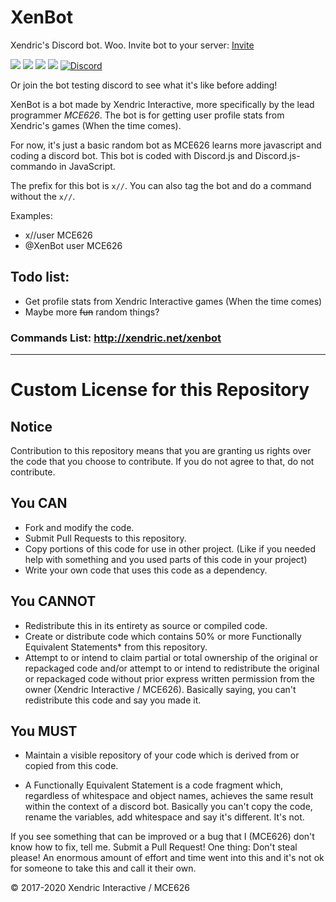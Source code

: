 # XenBot
Xendric's Discord bot. Woo. Invite bot to your server: [Invite](https://discordapp.com/oauth2/authorize?client_id=335623887247114240&scope=bot&permissions=0)

[![](http://img.shields.io/website-up-down-green-red/http/xendric.net.svg?label=XenBot)](http://xendric.net/xenbot)
![](https://img.shields.io/badge/Framework-JavaScript-green.svg)
![](https://img.shields.io/badge/Libraries-discord.js,_discord.js--commando-green.svg)
![](https://img.shields.io/github/last-commit/xendricinteractive/xenbot.svg)
[![Discord](https://img.shields.io/discord/215345611568840704.svg?logo=discord&colorB=7289DA)](https://discord.gg/cKVHVDX)

Or join the bot testing discord to see what it's like before adding!

XenBot is a bot made by Xendric Interactive, more specifically by the lead programmer *MCE626*. The bot is for getting user profile stats from Xendric's games (When the time comes).

For now, it's just a basic random bot as MCE626 learns more javascript and coding a discord bot. This bot is coded with Discord.js and Discord.js-commando in JavaScript.

The prefix for this bot is `x//`. You can also tag the bot and do a command without the `x//`.

Examples:
- x//user MCE626
- @XenBot user MCE626

## Todo list:
- Get profile stats from Xendric Interactive games (When the time comes)
- Maybe more ~~fun~~ random things?

### Commands List: http://xendric.net/xenbot

------
# Custom License for this Repository
## Notice
Contribution to this repository means that you are granting us rights over the code that you choose to contribute. If you do not agree to that, do not contribute.

## You CAN
- Fork and modify the code.
- Submit Pull Requests to this repository.
- Copy portions of this code for use in other project. (Like if you needed help with something and you used parts of this code in your project)
- Write your own code that uses this code as a dependency.

## You CANNOT
- Redistribute this in its entirety as source or compiled code.
- Create or distribute code which contains 50% or more Functionally Equivalent Statements* from this repository.
- Attempt to or intend to claim partial or total ownership of the original or repackaged code and/or attempt to or intend to redistribute the original or repackaged code without prior express written permission from the owner (Xendric Interactive / MCE626). Basically saying, you can't redistribute this code and say you made it.

## You MUST
- Maintain a visible repository of your code which is derived from or copied from this code.

* A Functionally Equivalent Statement is a code fragment which, regardless of whitespace and object names, achieves the same result within the context of a discord bot. Basically you can't copy the code, rename the variables, add whitespace and say it's different. It's not.

If you see something that can be improved or a bug that I (MCE626) don't know how to fix, tell me. Submit a Pull Request! One thing: Don't steal please! An enormous amount of effort and time went into this and it's not ok for someone to take this and call it their own.

© 2017-2020 Xendric Interactive / MCE626

